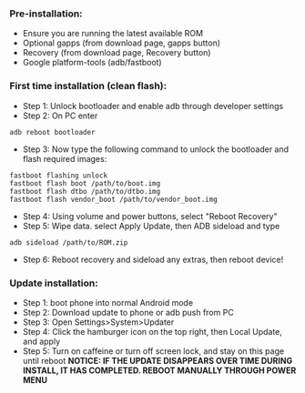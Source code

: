### Pre-installation:

* Ensure you are running the latest available ROM
* Optional gapps (from download page, gapps button)
* Recovery (from download page, Recovery button)
* Google platform-tools (adb/fastboot)


### First time installation (clean flash):

* Step 1: Unlock bootloader and enable adb through developer settings
* Step 2: On PC enter
```
adb reboot bootloader
```
* Step 3: Now type the following command to unlock the bootloader and flash required images:
```
fastboot flashing unlock
fastboot flash boot /path/to/boot.img
fastboot flash dtbo /path/to/dtbo.img
fastboot flash vendor_boot /path/to/vendor_boot.img
```
* Step 4: Using volume and power buttons, select "Reboot Recovery"
* Step 5: Wipe data. select Apply Update, then ADB sideload and type
```
adb sideload /path/to/ROM.zip
```
* Step 6: Reboot recovery and sideload any extras, then reboot device!

### Update installation:
* Step 1: boot phone into normal Android mode
* Step 2: Download update to phone or adb push from PC
* Step 3: Open Settings>System>Updater
* Step 4: Click the hamburger icon on the top right, then Local Update, and apply
* Step 5: Turn on caffeine or turn off screen lock, and stay on this page until reboot
**NOTICE: IF THE UPDATE DISAPPEARS OVER TIME DURING INSTALL, IT HAS COMPLETED. REBOOT MANUALLY THROUGH POWER MENU**

